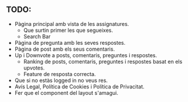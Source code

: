 ## TODO:
* Pàgina principal amb vista de les assignatures.
    * Que surtin primer les que segueixes.
    * Search Bar
* Pàgina de pregunta amb les seves respostes.
* Pàgina de post amb els seus comentaris.
* Up i Downvote a posts, comentaris, preguntes i respostes.
    * Ranking de posts, comentaris, preguntes i respostes basat en els upvotes.
    * Feature de resposta correcta.
* Que si no estàs logged in no veus res.
* Avís Legal, Política de Cookies i Política de Privacitat.
* Fer que el component del layout s'amagui.